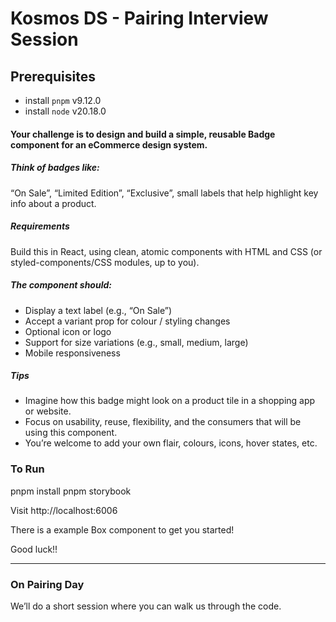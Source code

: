 # Kosmos DS - Pairing Interview Session


## Prerequisites
- install `pnpm` v9.12.0
- install `node` v20.18.0


#### Your challenge is to design and build a simple, reusable Badge component for an eCommerce design system.

##### Think of badges like:

“On Sale”, “Limited Edition”, “Exclusive”, small labels that help highlight key info about a product.

##### Requirements
Build this in React, using clean, atomic components with HTML and CSS (or styled-components/CSS modules, up to you).

##### The component should:
- Display a text label (e.g., “On Sale”)
- Accept a variant prop for colour / styling changes
- Optional icon or logo
- Support for size variations (e.g., small, medium, large)
- Mobile responsiveness

##### Tips
- Imagine how this badge might look on a product tile in a shopping app or website.
- Focus on usability, reuse, flexibility, and the consumers that will be using this component.
- You’re welcome to add your own flair, colours, icons, hover states, etc.

### To Run

pnpm install
pnpm storybook

Visit http://localhost:6006

There is a example Box component to get you started!

Good luck!!

---

### On Pairing Day

We’ll do a short session where you can walk us through the code.

